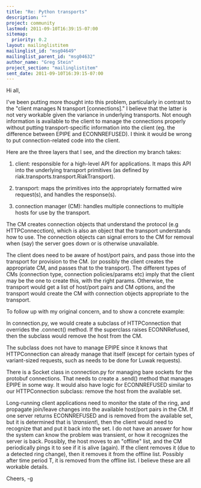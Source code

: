 ```yaml
---
title: "Re: Python transports"
description: ""
project: community
lastmod: 2011-09-10T16:39:15-07:00
sitemap:
  priority: 0.2
layout: mailinglistitem
mailinglist_id: "msg04649"
mailinglist_parent_id: "msg04632"
author_name: "Greg Stein"
project_section: "mailinglistitem"
sent_date: 2011-09-10T16:39:15-07:00
---
```



Hi all,

I've been putting more thought into this problem, particularly in
contrast to the "client manages N transport [connections]." I believe
that the latter is not very workable given the variance in underlying
transports. Not enough information is available to the client to
manage the connections properly without putting transport-specific
information into the client (eg. the difference between EPIPE and
ECONNREFUSED). I think it would be wrong to put connection-related
code into the client.

Here are the three layers that I see, and the direction my branch takes:

1. client: responsible for a high-level API for applications. It maps
this API into the underlying transport primitives (as defined by
riak.transports.transport.RiakTransport).

2. transport: maps the primitives into the appropriately formatted
wire request(s), and handles the response(s).

3. connection manager (CM): handles multiple connections to multiple
hosts for use by the transport.


The CM creates connection objects that understand the protocol (e.g
HTTPConnecction), which is also an object that the transport
understands how to use. The connection objects can signal errors to
the CM for removal when (say) the server goes down or is otherwise
unavailable.

The client does need to be aware of host/port pairs, and pass those
into the transport for provision to the CM. (or possibly the client
creates the appropriate CM, and passes that to the transport). The
different types of CMs (connection type, connection policies/params
etc) imply that the client may be the one to create this, with the
right params. Otherwise, the transport would get a list of host/port
pairs and CM options, and the transport would create the CM with
connection objects appropriate to the transport.

To follow up with my original concern, and to show a concrete example:

In connection.py, we would create a subclass of HTTPConnection that
overrides the .connect() method. If the superclass raises
ECONNRefused, then the subclass would remove the host from the CM.

The subclass does not have to manage EPIPE since it knows that
HTTPConnection can already manage that itself (except for certain
types of variant-sized requests, such as needs to be done for Luwak
requests).

There is a Socket class in connection.py for managing bare sockets for
the protobuf connections. That needs to create a .send() method that
manages EPIPE in some way. It would also have logic for ECONNREFUSED
similar to our HTTPConnection subclass: remove the host from the
available set.

Long-running client applications need to monitor the state of the
ring, and propagate join/leave changes into the available host/port
pairs in the CM. If one server returns ECONNREFUSED and is removed
from the available set, but it is determined that is \\*transient\\*, then
the client would need to recognize that and put it back into the set.
I do not have an answer for how the system can know the problem was
transient, or how it recognizes the server is back. Possibly, the host
moves to an "offline" list, and the CM periodically pings it to see if
it is alive (again). If the client removes it (due to a detected ring
change), then it removes it from the offline list. Possibly after time
period T, it is removed from the offline list. I believe these are all
workable details.

Cheers,
-g


